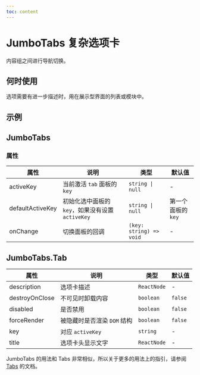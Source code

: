 ```yaml
---
toc: content
---
```


# JumboTabs 复杂选项卡

内容组之间进行导航切换。

## 何时使用

选项需要有进一步描述时，用在展示型界面的列表或模块中。

## 示例

<code src="./demos/demo1.tsx"></code>

## JumboTabs

### 属性

| 属性             | 说明                                             | 类型                    | 默认值             |
| ---------------- | ------------------------------------------------ | ----------------------- | ------------------ |
| activeKey        | 当前激活 `tab` 面板的 `key`                      | `string \| null`        | -                  |
| defaultActiveKey | 初始化选中面板的 `key`，如果没有设置 `activeKey` | `string \| null`        | 第一个面板的 `key` |
| onChange         | 切换面板的回调                                   | `(key: string) => void` | -                  |

## JumboTabs.Tab

| 属性           | 说明                        | 类型        | 默认值  |
| -------------- | --------------------------- | ----------- | ------- |
| description    | 选项卡描述                  | `ReactNode` | -       |
| destroyOnClose | 不可见时卸载内容            | `boolean`   | `false` |
| disabled       | 是否禁用                    | `boolean`   | `false` |
| forceRender    | 被隐藏时是否渲染 `DOM` 结构 | `boolean`   | `false` |
| key            | 对应 `activeKey`            | `string`    | -       |
| title          | 选项卡头显示文字            | `ReactNode` | -       |

JumboTabs 的用法和 Tabs 非常相似，所以关于更多的用法上的指引，请参阅 [Tabs](/zh/components/tabs) 的文档。

